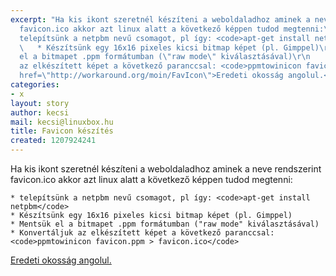 ```yaml
---
excerpt: "Ha kis ikont szeretnél készíteni a weboldaladhoz aminek a neve rendszerint
  favicon.ico akkor azt linux alatt a következő képpen tudod megtenni:\r\n\r\n    *
  telepítsünk a netpbm nevű csomagot, pl így: <code>apt-get install netpbm</code>\r\n
  \   * Készítsünk egy 16x16 pixeles kicsi bitmap képet (pl. Gimppel)\r\n    * Mentsük
  el a bitmapet .ppm formátumban (\"raw mode\" kiválasztásával)\r\n    * Konvertáljuk
  az elkészített képet a következő paranccsal: <code>ppmtowinicon favicon.ppm > favicon.ico</code>\r\n\r\n<a
  href=\"http://workaround.org/moin/FavIcon\">Eredeti okosság angolul.</a>"
categories:
- x
layout: story
author: kecsi
mail: kecsi@linuxbox.hu
title: Favicon készítés
created: 1207924241
---
```

Ha kis ikont szeretnél készíteni a weboldaladhoz aminek a neve rendszerint favicon.ico akkor azt linux alatt a következő képpen tudod megtenni:

    * telepítsünk a netpbm nevű csomagot, pl így: <code>apt-get install netpbm</code>
    * Készítsünk egy 16x16 pixeles kicsi bitmap képet (pl. Gimppel)
    * Mentsük el a bitmapet .ppm formátumban ("raw mode" kiválasztásával)
    * Konvertáljuk az elkészített képet a következő paranccsal: <code>ppmtowinicon favicon.ppm > favicon.ico</code>

<a href="http://workaround.org/moin/FavIcon">Eredeti okosság angolul.</a>
